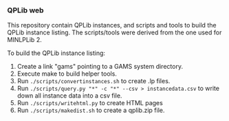 ### QPLib web

This repository contain QPLib instances, and scripts and tools to build the QPLib instance listing. The scripts/tools were derived from the one used for MINLPLib 2.

To build the QPLib instance listing:

1.  Create a link "gams" pointing to a GAMS system directory.
2. Execute make to build helper tools.
3. Run ```./scripts/convertinstances.sh``` to create .lp files.
4. Run ```./scripts/query.py "*" -c "*" --csv > instancedata.csv``` to write down all instance data into a csv file.
5. Run ```./scripts/writehtml.py``` to create HTML pages
6. Run ```./scripts/makedist.sh``` to create a qplib.zip file.

